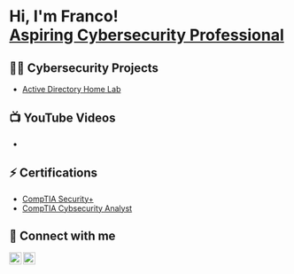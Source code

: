 <h1>Hi, I'm Franco! <br/><a href="https://www.linkedin.com/in/franco-crincoli-498024167">Aspiring Cybersecurity Professional</a></h1>

<h2>👨‍💻 Cybersecurity Projects</h2>

- [Active Directory Home Lab](https://github.com/fcrincoli/)

<h2>📺 YouTube Videos</h2>

- [](https://www.youtube.com/)

<h2>⚡ Certifications</h2>

- [CompTIA Security+](https://www.credly.com/badges/840294c9-511f-429b-b9b1-90970dfca30d/public_url)
- [CompTIA Cybsecurity Analyst](https://www.credly.com/badges/efa69782-8eb1-465e-b479-f97082d21de8/public_url)

<h2> 🤳 Connect with me</h2>

[<img align="left" alt="FrancoCrincoli | YouTube" width="22px" src="https://cdn.jsdelivr.net/npm/simple-icons@v3/icons/youtube.svg" />][youtube]
[<img align="left" alt="FrancoCrincoli | LinkedIn" width="22px" src="https://cdn.jsdelivr.net/npm/simple-icons@v3/icons/linkedin.svg" />][linkedin]

[youtube]: https://www.youtube.com/@francocrincoli
[linkedin]: https://www.linkedin.com/in/franco-crincoli-498024167

<!--
**This a ✨ _special_ ✨ repository because its `README.md` (this file) appears on your GitHub profile.

Here are some ideas to get you started:

- 🔭 I’m currently working on ...
- 🌱 I’m currently learning ...
- 👯 I’m looking to collaborate on ...
- 🤔 I’m looking for help with ...
- 💬 Ask me about ...
- 📫 How to reach me: ...
- 😄 Pronouns: ...
- ⚡ Fun fact: ...
-->
